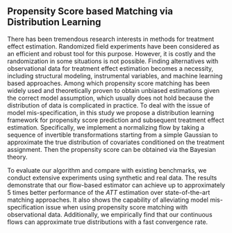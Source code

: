 ## Propensity Score based Matching via Distribution Learning


There has been tremendous research interests in methods for treatment effect estimation. Randomized field experiments have been considered as an efficient and robust tool for this purpose. However, it is costly and the randomization in some situations is not possible. Finding alternatives with observational data for treatment effect estimation becomes a necessity, including structural modeling, instrumental variables, and machine learning based approaches. Among which propensity score matching has been widely used and theoretically proven to obtain unbiased estimations given the correct model assumption, which usually does not hold because the distribution of data is complicated in practice. To deal with the issue of model mis-specification, in this study we propose a distribution learning framework for propensity score prediction and subsequent treatment effect estimation. Specifically, we implement a normalizing flow by taking a sequence of invertible transformations starting from a simple Gaussian to approximate the true distribution of covariates conditioned on the treatment assignment. Then the propensity score can be obtained via the Bayesian theory. 

To evaluate our algorithm and compare with existing benchmarks, we conduct extensive experiments using synthetic and real data. The results demonstrate that our flow-based estimator can achieve up to approximately $5$ times better performance of the $ATT$ estimation over state-of-the-art matching approaches. It also shows the capability of alleviating model mis-specification issue when using propensity score matching with observational data. Additionally, we empirically find that our continuous flows can approximate true distributions with a fast convergence rate. 
